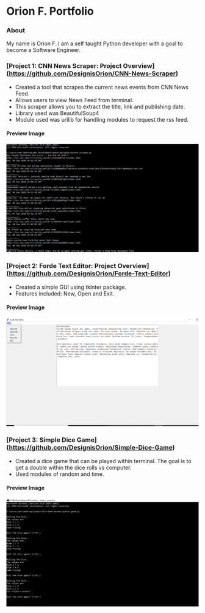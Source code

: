 # Orion F. Portfolio

### About
My name is Orion F. I am a self taught Python developer with a goal to become a Software Engineer. 


### [Project 1: CNN News Scraper: Project Overview] (https://github.com/DesignisOrion/CNN-News-Scraper)
- Created a tool that scrapes the current news events from CNN News Feed.
- Allows users to view News Feed from terminal. 
- This scraper allows you to extract the title, link and publishing date.
- Library used was BeautifulSoup4
- Module used was urllib for handling modules to request the rss feed.

#### Preview Image

![](images/CnnNewsFeed.jpg)



### [Project 2: Forde Text Editor: Project Overview] (https://github.com/DesignisOrion/Forde-Text-Editor)
- Created a simple GUI using tkinter package.
- Features included: New, Open and Exit.

#### Preview Image

![](images/forde.jpg)


### [Project 3: Simple Dice Game] (https://github.com/DesignisOrion/Simple-Dice-Game)
- Created a dice game that can be played within terminal. The goal is to get a double within the dice rolls vs computer.
- Used modules of random and time.

#### Preview Image

![](images/dicegame.png)
